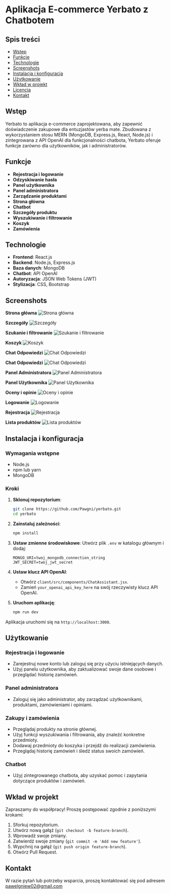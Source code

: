 # Aplikacja E-commerce Yerbato z Chatbotem

## Spis treści

- [Wstęp](#wstęp)
- [Funkcje](#funkcje)
- [Technologie](#technologie)
- [Screenshots](#screenshots)
- [Instalacja i konfiguracja](#instalacja-i-konfiguracja)
- [Użytkowanie](#użytkowanie)
- [Wkład w projekt](#wkład-w-projekt)
- [Licencja](#licencja)
- [Kontakt](#kontakt)

## Wstęp

Yerbato to aplikacja e-commerce zaprojektowana, aby zapewnić doświadczenie zakupowe dla entuzjastów yerba mate. Zbudowana z wykorzystaniem stosu MERN (MongoDB, Express.js, React, Node.js) i zintegrowana z API OpenAI dla funkcjonalności chatbota, Yerbato oferuje funkcje zarówno dla użytkowników, jak i administratorów.

## Funkcje

- **Rejestracja i logowanie**
- **Odzyskiwanie hasła**
- **Panel użytkownika**
- **Panel administratora**
- **Zarządzanie produktami**
- **Strona główna**
- **Chatbot**
- **Szczegóły produktu**
- **Wyszukiwanie i filtrowanie**
- **Koszyk**
- **Zamówienia**

## Technologie

- **Frontend**: React.js
- **Backend**: Node.js, Express.js
- **Baza danych**: MongoDB
- **Chatbot**: API OpenAI
- **Autoryzacja**: JSON Web Tokens (JWT)
- **Stylizacja**: CSS, Bootstrap
  
## Screenshots

**Strona główna**
![Strona główna](Screenshots/yerbator_wyswietl.png)

**Szczegóły**
![Szczegóły](Screenshots/szczegoly.png)

**Szukanie i filtrowanie**
![Szukanie i filtrowanie](Screenshots/szukanie_i_filtrowanie.png)

**Koszyk**
![Koszyk](Screenshots/koszyk.png)

**Chat Odpowiedzi**
![Chat Odpowiedzi](Screenshots/yerbatopoprawne.jpg)

**Chat Odpowiedzi**
![Chat Odpowiedzi](Screenshots/yerbatobledne.jpg)

**Panel Administratora**
![Panel Administratora](Screenshots/panelAdministratora.png)

**Panel Użytkownika**
![Panel Użytkownika](Screenshots/uzytkownik_panel.png)

**Oceny i opinie**
![Oceny i opinie](Screenshots/oceny_i_opinie.png)

**Logowanie**
![Logowanie](Screenshots/logowanie.png)

**Rejestracja**
![Rejestracja](Screenshots/Rejestracja.png)

**Lista produktów**
![Lista produktów](Screenshots/Produkty_listy.png)


## Instalacja i konfiguracja

### Wymagania wstępne

- Node.js
- npm lub yarn
- MongoDB

### Kroki

1. **Sklonuj repozytorium**:
    ```bash
    git clone https://github.com/Pawgni/yerbato.git
    cd yerbato
    ```

2. **Zainstaluj zależności**:
    ```bash
    npm install
    ```

3. **Ustaw zmienne środowiskowe**:
    Utwórz plik `.env` w katalogu głównym i dodaj:
    ```env
    MONGO_URI=twoj_mongodb_connection_string
    JWT_SECRET=twoj_jwt_secret
    ```

4. **Ustaw klucz API OpenAI**:
    - Otwórz `client/src/components/ChatAssistant.jsx`.
    - Zamień `your_openai_api_key_here` na swój rzeczywisty klucz API OpenAI.

5. **Uruchom aplikację**:
    ```bash
    npm run dev
    ```

Aplikacja uruchomi się na `http://localhost:3000`.

## Użytkowanie

### Rejestracja i logowanie

- Zarejestruj nowe konto lub zaloguj się przy użyciu istniejących danych.
- Użyj panelu użytkownika, aby zaktualizować swoje dane osobowe i przeglądać historię zamówień.

### Panel administratora

- Zaloguj się jako administrator, aby zarządzać użytkownikami, produktami, zamówieniami i opiniami.

### Zakupy i zamówienia

- Przeglądaj produkty na stronie głównej.
- Użyj funkcji wyszukiwania i filtrowania, aby znaleźć konkretne przedmioty.
- Dodawaj przedmioty do koszyka i przejdź do realizacji zamówienia.
- Przeglądaj historię zamówień i śledź status swoich zamówień.

### Chatbot

- Użyj zintegrowanego chatbota, aby uzyskać pomoc i zapytania dotyczące produktów i zamówień.

## Wkład w projekt

Zapraszamy do współpracy! Proszę postępować zgodnie z poniższymi krokami:

1. Sforkuj repozytorium.
2. Utwórz nową gałąź (`git checkout -b feature-branch`).
3. Wprowadź swoje zmiany.
4. Zatwierdź swoje zmiany (`git commit -m 'Add new feature'`).
5. Wypchnij na gałąź (`git push origin feature-branch`).
6. Otwórz Pull Request.

## Kontakt

W razie pytań lub potrzeby wsparcia, proszę kontaktować się pod adresem pawelgniew02@gmail.com

